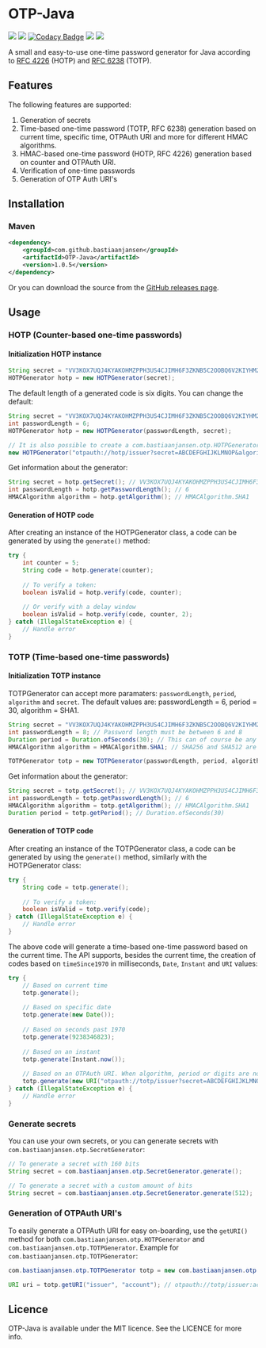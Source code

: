 # OTP-Java

![](https://github.com/BastiaanJansen/OTP-Java/workflows/Build/badge.svg)
![](https://github.com/BastiaanJansen/OTP-Java/workflows/Test/badge.svg)
[![Codacy Badge](https://app.codacy.com/project/badge/Grade/91d3addee9e94a0cad9436601d4a4e1e)](https://www.codacy.com/gh/BastiaanJansen/OTP-Java/dashboard?utm_source=github.com&amp;utm_medium=referral&amp;utm_content=BastiaanJansen/OTP-Java&amp;utm_campaign=Badge_Grade)
![](https://img.shields.io/github/license/BastiaanJansen/OTP-Java)
![](https://img.shields.io/github/issues/BastiaanJansen/OTP-Java)

A small and easy-to-use one-time password generator for Java according to [RFC 4226](https://tools.ietf.org/html/rfc4226) (HOTP) and [RFC 6238](https://tools.ietf.org/html/rfc6238) (TOTP).

## Features
The following features are supported:
1. Generation of secrets
2. Time-based one-time password (TOTP, RFC 6238) generation based on current time, specific time, OTPAuth URI and more for different HMAC algorithms.
3. HMAC-based one-time password (HOTP, RFC 4226) generation based on counter and OTPAuth URI.
4. Verification of one-time passwords
5. Generation of OTP Auth URI's

## Installation
### Maven
```xml
<dependency>
    <groupId>com.github.bastiaanjansen</groupId>
    <artifactId>OTP-Java</artifactId>
    <version>1.0.5</version>
</dependency>
```

Or you can download the source from the [GitHub releases page](https://github.com/BastiaanJansen/OTP-Java/releases).

## Usage
### HOTP (Counter-based one-time passwords)
#### Initialization HOTP instance

```java
String secret = "VV3KOX7UQJ4KYAKOHMZPPH3US4CJIMH6F3ZKNB5C2OOBQ6V2KIYHM27Q";
HOTPGenerator hotp = new HOTPGenerator(secret);
```

The default length of a generated code is six digits. You can change the default:
```java
String secret = "VV3KOX7UQJ4KYAKOHMZPPH3US4CJIMH6F3ZKNB5C2OOBQ6V2KIYHM27Q";
int passwordLength = 6;
HOTPGenerator hotp = new HOTPGenerator(passwordLength, secret);

// It is also possible to create a com.bastiaanjansen.otp.HOTPGenerator instance based on an OTPAuth URI. When algorithm or digits are not specified, the default values will be used.
new HOTPGenerator("otpauth://hotp/issuer?secret=ABCDEFGHIJKLMNOP&algorithm=SHA1&digits=6&counter=8237");
```

Get information about the generator:

```java
String secret = hotp.getSecret(); // VV3KOX7UQJ4KYAKOHMZPPH3US4CJIMH6F3ZKNB5C2OOBQ6V2KIYHM27Q
int passwordLength = hotp.getPasswordLength(); // 6
HMACAlgorithm algorithm = hotp.getAlgorithm(); // HMACAlgorithm.SHA1
```

#### Generation of HOTP code
After creating an instance of the HOTPGenerator class, a code can be generated by using the `generate()` method:
```java
try {
    int counter = 5;
    String code = hotp.generate(counter);
    
    // To verify a token:
    boolean isValid = hotp.verify(code, counter);
    
    // Or verify with a delay window
    boolean isValid = hotp.verify(code, counter, 2);
} catch (IllegalStateException e) {
    // Handle error
}
```

### TOTP (Time-based one-time passwords)
#### Initialization TOTP instance
TOTPGenerator can accept more paramaters: `passwordLength`, `period`, `algorithm` and `secret`. The default values are: passwordLength = 6, period = 30, algorithm = SHA1.

```java
String secret = "VV3KOX7UQJ4KYAKOHMZPPH3US4CJIMH6F3ZKNB5C2OOBQ6V2KIYHM27Q";
int passwordLength = 8; // Password length must be between 6 and 8
Duration period = Duration.ofSeconds(30); // This can of course be any period
HMACAlgorithm algorithm = HMACAlgorithm.SHA1; // SHA256 and SHA512 are also supported

TOTPGenerator totp = new TOTPGenerator(passwordLength, period, algorithm, secret);
```

Get information about the generator:
```java
String secret = totp.getSecret(); // VV3KOX7UQJ4KYAKOHMZPPH3US4CJIMH6F3ZKNB5C2OOBQ6V2KIYHM27Q
int passwordLength = totp.getPasswordLength(); // 6
HMACAlgorithm algorithm = totp.getAlgorithm(); // HMACAlgorithm.SHA1
Duration period = totp.getPeriod(); // Duration.ofSeconds(30)
```

#### Generation of TOTP code
After creating an instance of the TOTPGenerator class, a code can be generated by using the `generate()` method, similarly with the HOTPGenerator class:
```java
try {
    String code = totp.generate();
     
    // To verify a token:
    boolean isValid = totp.verify(code);
} catch (IllegalStateException e) {
    // Handle error
}
```
The above code will generate a time-based one-time password based on the current time. The API supports, besides the current time, the creation of codes based on `timeSince1970` in milliseconds, `Date`, `Instant` and `URI` values:

```java
try {
    // Based on current time
    totp.generate();
    
    // Based on specific date
    totp.generate(new Date());
    
    // Based on seconds past 1970
    totp.generate(9238346823);
    
    // Based on an instant
    totp.generate(Instant.now());
    
    // Based on an OTPAuth URI. When algorithm, period or digits are not specified, the default values will be used
    totp.generate(new URI("otpauth://totp/issuer?secret=ABCDEFGHIJKLMNOP&algorithm=SHA1&digits=6&period=30"));
} catch (IllegalStateException e) {
    // Handle error
}
```

### Generate secrets
You can use your own secrets, or you can generate secrets with `com.bastiaanjansen.otp.SecretGenerator`:
```java
// To generate a secret with 160 bits
String secret = com.bastiaanjansen.otp.SecretGenerator.generate();

// To generate a secret with a custom amount of bits
String secret = com.bastiaanjansen.otp.SecretGenerator.generate(512);
```

### Generation of OTPAuth URI's
To easily generate a OTPAuth URI for easy on-boarding, use the `getURI()` method for both `com.bastiaanjansen.otp.HOTPGenerator` and `com.bastiaanjansen.otp.TOTPGenerator`. Example for `com.bastiaanjansen.otp.TOTPGenerator`:
```java
com.bastiaanjansen.otp.TOTPGenerator totp = new com.bastiaanjansen.otp.TOTPGenerator(secret);

URI uri = totp.getURI("issuer", "account"); // otpauth://totp/issuer:account?period=30&digits=6&secret=SECRET&algorithm=SHA1

```

## Licence
OTP-Java is available under the MIT licence. See the LICENCE for more info.
